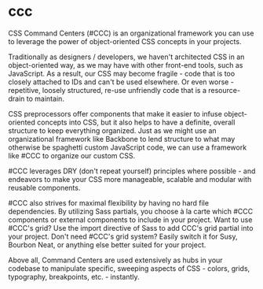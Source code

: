 ccc
===

CSS Command Centers (#CCC) is an organizational framework you can use to leverage the power of object-oriented CSS concepts in your projects.

Traditionally as designers / developers, we haven't architected CSS in an object-oriented way, as we may have with other front-end tools, such as JavaScript. As a result, our CSS may become fragile - code that is too closely attached to IDs and can't be used elsewhere. Or even worse - repetitive, loosely structured, re-use unfriendly code that is a resource-drain to maintain.

CSS preprocessors offer components that make it easier to infuse object-oriented concepts into CSS, but it also helps to have a definite, overall structure to keep everything organized. Just as we might use an organizational framework like Backbone to lend structure to what may otherwise be spaghetti custom JavaScript code, we can use a framework like #CCC to organize our custom CSS.

#CCC leverages DRY (don't repeat yourself) principles where possible - and endeavors to make your CSS more manageable, scalable and modular with reusable components.

#CCC also strives for maximal flexibility by having no hard file dependencies. By utilizing Sass partials, you choose à la carte which #CCC components or external components to include in your project. Want to use #CCC's grid? Use the import directive of Sass to add CCC's grid partial into your project. Don't need #CCC's grid system? Easily switch it for Susy, Bourbon Neat, or anything else better suited for your project.

Above all, Command Centers are used extensively as hubs in your codebase to manipulate specific, sweeping aspects of CSS - colors, grids, typography, breakpoints, etc. - instantly.
